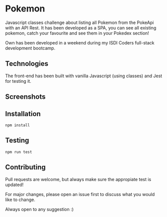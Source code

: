 # Pokemon

Javascript classes challenge about listing all Pokemon from the PokeApi with an API Rest.
It has been developed as a SPA, you can see all existing pokemon, catch your favourite and see them in your Pokedex section!

Own has been developed in a weekend during my ISDI Coders full-stack development bootcamp.


## Technologies

The front-end has been built with vanilla Javascript (using classes) and Jest for testing it.

## Screenshots



## Installation

```
npm install
```

## Testing
```
npm run test
```


## Contributing

Pull requests are welcome, but always make sure the appropiate test is updated! 

For major changes, please open an issue first to discuss what you would like to change.

Always open to any suggestion :)
